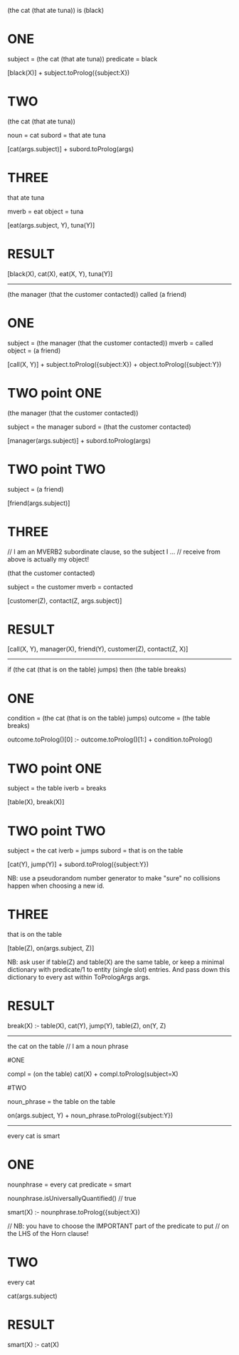 (the cat (that ate tuna)) is (black)

# ONE

subject = (the cat (that ate tuna)) 
predicate = black

[black(X)] + subject.toProlog({subject:X})

# TWO

(the cat (that ate tuna)) 

noun = cat
subord = that ate tuna

[cat(args.subject)] + subord.toProlog(args)

# THREE

that ate tuna

mverb = eat
object = tuna

[eat(args.subject, Y), tuna(Y)]

# RESULT

[black(X), cat(X), eat(X, Y), tuna(Y)]

----------------------------------------

(the manager (that the customer contacted)) called (a friend)


# ONE

subject = (the manager (that the customer contacted))
mverb = called
object = (a friend)

[call(X, Y)] + subject.toProlog({subject:X}) + object.toProlog({subject:Y})


# TWO point ONE

(the manager (that the customer contacted))

subject = the manager
subord = (that the customer contacted)

[manager(args.subject)] + subord.toProlog(args)

# TWO point TWO

subject = (a friend)

[friend(args.subject)]


# THREE

// I am an MVERB2 subordinate clause, so the subject I ...
// receive from above is actually my object!

(that the customer contacted) 

subject = the customer
mverb = contacted

[customer(Z), contact(Z, args.subject)]


# RESULT


[call(X, Y), manager(X), friend(Y), customer(Z), contact(Z, X)]


--------------------------------------------------

if (the cat (that is on the table) jumps) then (the table breaks)

# ONE 

condition = (the cat (that is on the table) jumps)
outcome = (the table breaks)

outcome.toProlog()[0] :- outcome.toProlog()[1:] + condition.toProlog()


# TWO point ONE

subject = the table 
iverb = breaks

[table(X), break(X)]

# TWO point TWO

subject = the cat
iverb = jumps
subord = that is on the table

[cat(Y), jump(Y)] + subord.toProlog({subject:Y})

NB: use a pseudorandom number generator to make "sure" no collisions happen when choosing a new id.

# THREE

that is on the table

[table(Z), on(args.subject, Z)]

NB: ask user if table(Z) and table(X) are the same table, or keep a 
minimal dictionary with predicate/1 to entity (single slot) entries. And
pass down this dictionary to every ast within ToPrologArgs args.

# RESULT

break(X) :- table(X), cat(Y), jump(Y), table(Z), on(Y, Z)


---------------------------------------------

the cat on the table // I am a noun phrase

#ONE 

compl = (on the table)
cat(X) + compl.toProlog(subject=X)

#TWO

noun_phrase = the table
on the table

on(args.subject, Y) + noun_phrase.toProlog({subject:Y})

----------------------------

every cat is smart

# ONE

nounphrase = every cat
predicate = smart

nounphrase.isUniversallyQuantified() // true

smart(X) :- nounphrase.toProlog({subject:X})

// NB: you have to choose the IMPORTANT part of the predicate to put 
// on the LHS of the Horn clause!

# TWO

every cat

cat(args.subject)

# RESULT 

smart(X) :- cat(X)










